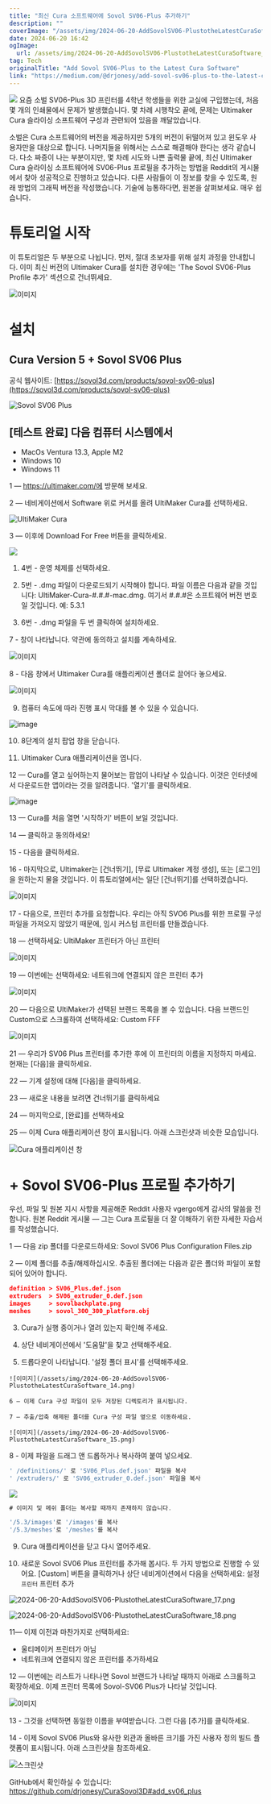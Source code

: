 ```yaml
---
title: "최신 Cura 소프트웨어에 Sovol SV06-Plus 추가하기"
description: ""
coverImage: "/assets/img/2024-06-20-AddSovolSV06-PlustotheLatestCuraSoftware_0.png"
date: 2024-06-20 16:42
ogImage: 
  url: /assets/img/2024-06-20-AddSovolSV06-PlustotheLatestCuraSoftware_0.png
tag: Tech
originalTitle: "Add Sovol SV06-Plus to the Latest Cura Software"
link: "https://medium.com/@drjonesy/add-sovol-sv06-plus-to-the-latest-cura-software-88f44dd4d415"
---
```



<img src="/assets/img/2024-06-20-AddSovolSV06-PlustotheLatestCuraSoftware_0.png" />
요즘 소벌 SV06-Plus 3D 프린터를 4학년 학생들을 위한 교실에 구입했는데, 처음 몇 개의 인쇄물에서 문제가 발생했습니다. 몇 차례 시행착오 끝에, 문제는 Ultimaker Cura 슬라이싱 소프트웨어 구성과 관련되어 있음을 깨달았습니다.

소벌은 Cura 소프트웨어의 버전을 제공하지만 5개의 버전이 뒤떨어져 있고 윈도우 사용자만을 대상으로 합니다. 나머지들을 위해서는 스스로 해결해야 한다는 생각 같습니다. 다소 짜증이 나는 부분이지만, 몇 차례 시도와 나쁜 출력물 끝에, 최신 Ultimaker Cura 슬라이싱 소프트웨어에 SV06-Plus 프로필을 추가하는 방법을 Reddit의 게시물에서 찾아 성공적으로 진행하고 있습니다. 다른 사람들이 이 정보를 찾을 수 있도록, 원래 방법의 그래픽 버전을 작성했습니다. 기술에 능통하다면, 원본을 살펴보세요. 매우 쉽습니다.

# 튜토리얼 시작

<div class="content-ad"></div>

이 튜토리얼은 두 부분으로 나뉩니다. 먼저, 절대 초보자를 위해 설치 과정을 안내합니다. 이미 최신 버전의 Ultimaker Cura를 설치한 경우에는 'The Sovol SV06-Plus Profile 추가' 섹션으로 건너뛰세요.

![이미지](/assets/img/2024-06-20-AddSovolSV06-PlustotheLatestCuraSoftware_1.png)

# 설치

## Cura Version 5 + Sovol SV06 Plus

<div class="content-ad"></div>

공식 웹사이트: [https://sovol3d.com/products/sovol-sv06-plus](https://sovol3d.com/products/sovol-sv06-plus)

![Sovol SV06 Plus](/assets/img/2024-06-20-AddSovolSV06-PlustotheLatestCuraSoftware_2.png)

## [테스트 완료] 다음 컴퓨터 시스템에서

- MacOs Ventura 13.3, Apple M2
- Windows 10
- Windows 11

<div class="content-ad"></div>

1 — https://ultimaker.com/에 방문해 보세요.

2 — 네비게이션에서 Software 위로 커서를 올려 UltiMaker Cura를 선택하세요.

![UltiMaker Cura](/assets/img/2024-06-20-AddSovolSV06-PlustotheLatestCuraSoftware_3.png)

3 — 이후에 Download For Free 버튼을 클릭하세요.

<div class="content-ad"></div>

<img src="/assets/img/2024-06-20-AddSovolSV06-PlustotheLatestCuraSoftware_4.png" />

1. 4번 - 운영 체제를 선택하세요.

2. 5번 - .dmg 파일이 다운로드되기 시작해야 합니다. 파일 이름은 다음과 같을 것입니다: UltiMaker-Cura-#.#.#-mac.dmg. 여기서 #.#.#은 소프트웨어 버전 번호일 것입니다. 예: 5.3.1

3. 6번 - .dmg 파일을 두 번 클릭하여 설치하세요.

<div class="content-ad"></div>

7 - 창이 나타납니다. 약관에 동의하고 설치를 계속하세요.

![이미지](/assets/img/2024-06-20-AddSovolSV06-PlustotheLatestCuraSoftware_5.png)

8 - 다음 창에서 Ultimaker Cura를 애플리케이션 폴더로 끌어다 놓으세요.

![이미지](/assets/img/2024-06-20-AddSovolSV06-PlustotheLatestCuraSoftware_6.png)

<div class="content-ad"></div>

9. 컴퓨터 속도에 따라 진행 표시 막대를 볼 수 있을 수 있습니다.

![image](/assets/img/2024-06-20-AddSovolSV06-PlustotheLatestCuraSoftware_7.png)

10. 8단계의 설치 팝업 창을 닫습니다.

11. Ultimaker Cura 애플리케이션을 엽니다.

<div class="content-ad"></div>

12 — Cura를 열고 싶어하는지 물어보는 팝업이 나타날 수 있습니다. 이것은 인터넷에서 다운로드한 앱이라는 것을 알려줍니다. '열기'를 클릭하세요.

![image](/assets/img/2024-06-20-AddSovolSV06-PlustotheLatestCuraSoftware_8.png)

13 — Cura를 처음 열면 '시작하기' 버튼이 보일 것입니다.

14 — 클릭하고 동의하세요!

<div class="content-ad"></div>

15 - 다음을 클릭하세요.

16 - 마지막으로, Ultimaker는 [건너뛰기], [무료 Ultimaker 계정 생성], 또는 [로그인]을 원하는지 물을 것입니다. 이 튜토리얼에서는 일단 [건너뛰기]를 선택하겠습니다.

![이미지](/assets/img/2024-06-20-AddSovolSV06-PlustotheLatestCuraSoftware_9.png)

17 - 다음으로, 프린터 추가를 요청합니다. 우리는 아직 SVO6 Plus를 위한 프로필 구성 파일을 가져오지 않았기 때문에, 임시 커스텀 프린터를 만들겠습니다.

<div class="content-ad"></div>

18 — 선택하세요: UltiMaker 프린터가 아닌 프린터

![이미지](/assets/img/2024-06-20-AddSovolSV06-PlustotheLatestCuraSoftware_10.png)

19 — 이번에는 선택하세요: 네트워크에 연결되지 않은 프린터 추가

![이미지](/assets/img/2024-06-20-AddSovolSV06-PlustotheLatestCuraSoftware_11.png)

<div class="content-ad"></div>

20 — 다음으로 UltiMaker가 선택된 브랜드 목록을 볼 수 있습니다. 다음 브랜드인 Custom으로 스크롤하여 선택하세요: Custom FFF

![이미지](/assets/img/2024-06-20-AddSovolSV06-PlustotheLatestCuraSoftware_12.png)

21 — 우리가 SV06 Plus 프린터를 추가한 후에 이 프린터의 이름을 지정하지 마세요. 현재는 [다음]을 클릭하세요.

22 — 기계 설정에 대해 [다음]을 클릭하세요.

<div class="content-ad"></div>

23 — 새로운 내용을 보려면 건너뛰기를 클릭하세요

24 — 마지막으로, [완료]를 선택하세요

25 — 이제 Cura 애플리케이션 창이 표시됩니다. 아래 스크린샷과 비슷한 모습입니다.

![Cura 애플리케이션 창](/assets/img/2024-06-20-AddSovolSV06-PlustotheLatestCuraSoftware_13.png)

<div class="content-ad"></div>

# + Sovol SV06-Plus 프로필 추가하기

우선, 파일 및 원본 지시 사항을 제공해준 Reddit 사용자 vgergo에게 감사의 말씀을 전합니다. 원본 Reddit 게시물 — 그는 Cura 프로필을 더 잘 이해하기 위한 자세한 자습서를 작성했습니다.

1 — 다음 zip 폴더를 다운로드하세요: Sovol SV06 Plus Configuration Files.zip

2 — 이제 폴더를 추출/해제하십시오. 추출된 폴더에는 다음과 같은 폴더와 파일이 포함되어 있어야 합니다.

<div class="content-ad"></div>


```json
definition > SV06_Plus.def.json
extruders  > SV06_extruder_0.def.json 
images     > sovolbackplate.png 
meshes     > sovol_300_300_platform.obj
```

3. Cura가 실행 중이거나 열려 있는지 확인해 주세요.

4. 상단 네비게이션에서 '도움말'을 찾고 선택해주세요.

5. 드롭다운이 나타납니다. '설정 폴더 표시'를 선택해주세요.

<div class="content-ad"></div>

```
![이미지](/assets/img/2024-06-20-AddSovolSV06-PlustotheLatestCuraSoftware_14.png)

6 — 이제 Cura 구성 파일이 모두 저장된 디렉토리가 표시됩니다.

7 — 추출/압축 해제된 폴더를 Cura 구성 파일 옆으로 이동하세요.

![이미지](/assets/img/2024-06-20-AddSovolSV06-PlustotheLatestCuraSoftware_15.png)
```

<div class="content-ad"></div>

8 - 이제 파일을 드래그 앤 드롭하거나 복사하여 붙여 넣으세요.

```js
' /definitions/' 로 'SV06_Plus.def.json' 파일을 복사
' /extruders/' 로 'SV06_extruder_0.def.json' 파일을 복사
```

<img src="/assets/img/2024-06-20-AddSovolSV06-PlustotheLatestCuraSoftware_16.png" />

```js
# 이미지 및 메쉬 폴더는 복사할 때까지 존재하지 않습니다.

'/5.3/images'로 '/images'를 복사
'/5.3/meshes'로 '/meshes'를 복사
```

<div class="content-ad"></div>

9. Cura 애플리케이션을 닫고 다시 열어주세요.

10. 새로운 Sovol SV06 Plus 프린터를 추가해 봅시다. 두 가지 방법으로 진행할 수 있어요. [Custom] 버튼을 클릭하거나 상단 네비게이션에서 다음을 선택하세요:
설정 ` 프린터 ` 프린터 추가

![2024-06-20-AddSovolSV06-PlustotheLatestCuraSoftware_17.png](/assets/img/2024-06-20-AddSovolSV06-PlustotheLatestCuraSoftware_17.png)

![2024-06-20-AddSovolSV06-PlustotheLatestCuraSoftware_18.png](/assets/img/2024-06-20-AddSovolSV06-PlustotheLatestCuraSoftware_18.png)

<div class="content-ad"></div>

11— 이제 이전과 마찬가지로 선택하세요:

- 울티메이커 프린터가 아님
- 네트워크에 연결되지 않은 프린터를 추가하세요

12 — 이번에는 리스트가 나타나면 Sovol 브랜드가 나타날 때까지 아래로 스크롤하고 확장하세요. 이제 프린터 목록에 Sovol-SV06 Plus가 나타날 것입니다.

![이미지](/assets/img/2024-06-20-AddSovolSV06-PlustotheLatestCuraSoftware_19.png)

<div class="content-ad"></div>

13 - 그것을 선택하면 동일한 이름을 부여받습니다. 그런 다음 [추가]를 클릭하세요.

14 - 이제 Sovol SV06 Plus와 유사한 외관과 올바른 크기를 가진 사용자 정의 빌드 플랫폼이 표시됩니다. 아래 스크린샷을 참조하세요.

![스크린샷](/assets/img/2024-06-20-AddSovolSV06-PlustotheLatestCuraSoftware_20.png)

GitHub에서 확인하실 수 있습니다: https://github.com/drjonesy/CuraSovol3D#add_sv06_plus